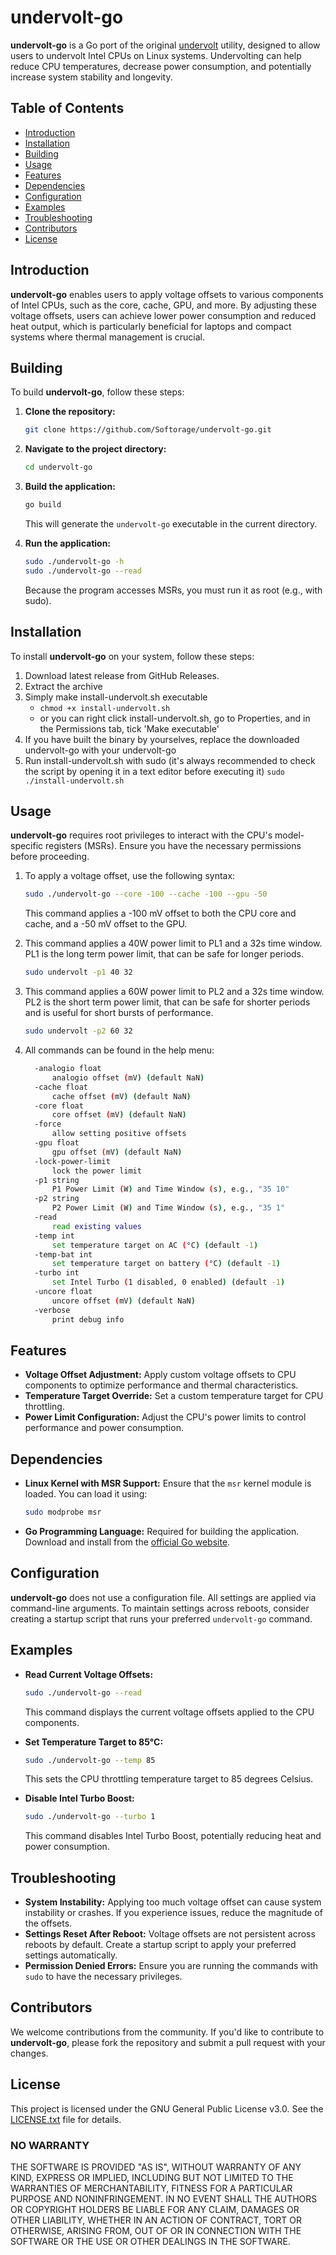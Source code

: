 # undervolt-go

**undervolt-go** is a Go port of the original [undervolt](https://github.com/georgewhewell/undervolt) utility, designed to allow users to undervolt Intel CPUs on Linux systems. Undervolting can help reduce CPU temperatures, decrease power consumption, and potentially increase system stability and longevity.

## Table of Contents

- [Introduction](#introduction)
- [Installation](#installation)
- [Building](#building)
- [Usage](#usage)
- [Features](#features)
- [Dependencies](#dependencies)
- [Configuration](#configuration)
- [Examples](#examples)
- [Troubleshooting](#troubleshooting)
- [Contributors](#contributors)
- [License](#license)

## Introduction

**undervolt-go** enables users to apply voltage offsets to various components of Intel CPUs, such as the core, cache, GPU, and more. By adjusting these voltage offsets, users can achieve lower power consumption and reduced heat output, which is particularly beneficial for laptops and compact systems where thermal management is crucial.

## Building

To build **undervolt-go**, follow these steps:

1. **Clone the repository:**

   ```bash
   git clone https://github.com/Softorage/undervolt-go.git
   ```

2. **Navigate to the project directory:**

   ```bash
   cd undervolt-go
   ```

3. **Build the application:**

   ```bash
   go build
   ```

   This will generate the `undervolt-go` executable in the current directory.

4. **Run the application:**

   ```bash
   sudo ./undervolt-go -h
   sudo ./undervolt-go --read
   ```

   Because the program accesses MSRs, you must run it as root (e.g., with sudo).


## Installation

To install **undervolt-go** on your system, follow these steps:
1. Download latest release from GitHub Releases.
2. Extract the archive
3. Simply make install-undervolt.sh executable
   - `chmod +x install-undervolt.sh`
   - or you can right click install-undervolt.sh, go to Properties, and in the Permissions tab, tick 'Make executable'
4. If you have built the binary by yourselves, replace the downloaded undervolt-go with your undervolt-go
5. Run install-undervolt.sh with sudo (it's always recommended to check the script by opening it in a text editor before executing it)
   `sudo ./install-undervolt.sh`

## Usage

**undervolt-go** requires root privileges to interact with the CPU's model-specific registers (MSRs). Ensure you have the necessary permissions before proceeding.

1. To apply a voltage offset, use the following syntax:
  
   ```bash
   sudo ./undervolt-go --core -100 --cache -100 --gpu -50
   ```
   
   This command applies a -100 mV offset to both the CPU core and cache, and a -50 mV offset to the GPU.

2. This command applies a 40W power limit to PL1 and a 32s time window. PL1 is the long term power limit, that can be safe for longer periods.
   
   ```bash
   sudo undervolt -p1 40 32
   ```

3. This command applies a 60W power limit to PL2 and a 32s time window. PL2 is the short term power limit, that can be safe for shorter periods and is useful for short bursts of performance.
   
   ```bash
   sudo undervolt -p2 60 32
   ```

4. All commands can be found in the help menu:

   ```bash
     -analogio float
         analogio offset (mV) (default NaN)
     -cache float
         cache offset (mV) (default NaN)
     -core float
         core offset (mV) (default NaN)
     -force
         allow setting positive offsets
     -gpu float
         gpu offset (mV) (default NaN)
     -lock-power-limit
         lock the power limit
     -p1 string
         P1 Power Limit (W) and Time Window (s), e.g., "35 10"
     -p2 string
         P2 Power Limit (W) and Time Window (s), e.g., "35 1"
     -read
         read existing values
     -temp int
         set temperature target on AC (°C) (default -1)
     -temp-bat int
         set temperature target on battery (°C) (default -1)
     -turbo int
         set Intel Turbo (1 disabled, 0 enabled) (default -1)
     -uncore float
         uncore offset (mV) (default NaN)
     -verbose
         print debug info
   ```

## Features

- **Voltage Offset Adjustment:** Apply custom voltage offsets to CPU components to optimize performance and thermal characteristics.
- **Temperature Target Override:** Set a custom temperature target for CPU throttling.
- **Power Limit Configuration:** Adjust the CPU's power limits to control performance and power consumption.

## Dependencies

- **Linux Kernel with MSR Support:** Ensure that the `msr` kernel module is loaded. You can load it using:

  ```bash
  sudo modprobe msr
  ```

- **Go Programming Language:** Required for building the application. Download and install from the [official Go website](https://golang.org/dl/).

## Configuration

**undervolt-go** does not use a configuration file. All settings are applied via command-line arguments. To maintain settings across reboots, consider creating a startup script that runs your preferred `undervolt-go` command.

## Examples

- **Read Current Voltage Offsets:**

  ```bash
  sudo ./undervolt-go --read
  ```

  This command displays the current voltage offsets applied to the CPU components.

- **Set Temperature Target to 85°C:**

  ```bash
  sudo ./undervolt-go --temp 85
  ```

  This sets the CPU throttling temperature target to 85 degrees Celsius.

- **Disable Intel Turbo Boost:**

  ```bash
  sudo ./undervolt-go --turbo 1
  ```

  This command disables Intel Turbo Boost, potentially reducing heat and power consumption.

## Troubleshooting

- **System Instability:** Applying too much voltage offset can cause system instability or crashes. If you experience issues, reduce the magnitude of the offsets.
- **Settings Reset After Reboot:** Voltage offsets are not persistent across reboots by default. Create a startup script to apply your preferred settings automatically.
- **Permission Denied Errors:** Ensure you are running the commands with `sudo` to have the necessary privileges.

## Contributors

We welcome contributions from the community. If you'd like to contribute to **undervolt-go**, please fork the repository and submit a pull request with your changes.

## License

This project is licensed under the GNU General Public License v3.0. See the [LICENSE.txt](LICENSE.txt) file for details.

### NO WARRANTY

THE SOFTWARE IS PROVIDED "AS IS", WITHOUT WARRANTY OF ANY KIND, EXPRESS OR
IMPLIED, INCLUDING BUT NOT LIMITED TO THE WARRANTIES OF MERCHANTABILITY,
FITNESS FOR A PARTICULAR PURPOSE AND NONINFRINGEMENT. IN NO EVENT SHALL THE
AUTHORS OR COPYRIGHT HOLDERS BE LIABLE FOR ANY CLAIM, DAMAGES OR OTHER
LIABILITY, WHETHER IN AN ACTION OF CONTRACT, TORT OR OTHERWISE, ARISING FROM,
OUT OF OR IN CONNECTION WITH THE SOFTWARE OR THE USE OR OTHER DEALINGS IN THE
SOFTWARE.
